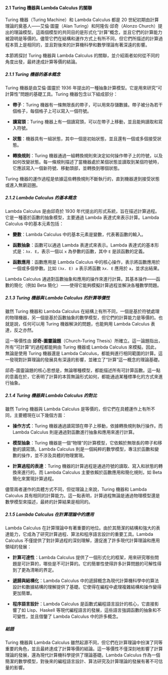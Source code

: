 #### 2.1 Turing 機器與 Lambda Calculus 的關聯

Turing 機器（Turing Machine）和 Lambda Calculus 都是 20 世紀初期由計算理論的奠基人——艾倫·圖靈（Alan Turing）和阿隆佐·邱奇（Alonzo Church）提出的理論模型。這兩個模型的共同目的是形式化“計算”概念，並且它們的計算能力被證明是等價的。儘管它們在結構和運作方式上有所不同，但它們所描述的計算過程本質上是相同的，並且對後來的計算機科學和數學理論有著深遠的影響。

本節將探討 Turing 機器與 Lambda Calculus 的關聯，並介紹兩者如何從不同的角度出發，最終達成計算等價的結論。

##### 2.1.1 Turing 機器的基本概念

Turing 機器是由艾倫·圖靈於 1936 年提出的一種抽象計算模型。它是用來研究“可計算性”問題的基礎工具。Turing 機器包含以下組成部分：

- **帶子**：Turing 機器有一條無限長的帶子，可以用來存儲數據。帶子被分為若干個格子，每個格子上可以寫入一個符號。
  
- **讀寫頭**：Turing 機器上有一個讀寫頭，可以在帶子上移動，並且能夠讀取和寫入符號。

- **狀態**：機器具有一組狀態，其中一個是初始狀態，並且還有一個或多個接受狀態。

- **轉換規則**：Turing 機器通過一組轉換規則來決定如何操作帶子上的符號，以及如何改變狀態。每一條規則描述了當機器處於某個狀態並讀取到某個符號時，它應該寫入一個新符號、移動頭部，並轉換到哪個狀態。

Turing 機器的運作過程是依據這些轉換規則不斷執行的，直到機器達到接受狀態或進入無窮迴圈。

##### 2.1.2 Lambda Calculus 的基本概念

Lambda Calculus 是由邱奇於 1930 年代提出的形式系統，旨在描述計算過程。它是一種基於函數的抽象模型，主要通過 Lambda 表達式來表示計算。Lambda Calculus 中的基本元素包括：

- **變數**：Lambda Calculus 中的基本元素是變數，代表著函數的輸入。

- **函數抽象**：函數可以通過 Lambda 表達式來表示。Lambda 表達式的基本形式是：`λx. E`，表示一個以 `x` 為參數的函數，其中 `E` 是該函數的定義。

- **函數應用**：函數應用是 Lambda Calculus 中的核心操作，表示將函數應用於一個或多個參數。比如 `(λx. E) a` 表示將函數 `λx. E` 應用於 `a`，並求出結果。

Lambda Calculus 通過對函數抽象和應用的操作來進行計算。其基本操作——函數的簡化（例如 Beta 簡化）——使得它能夠模擬計算過程並解決各種數學問題。

##### 2.1.3 Turing 機器與 Lambda Calculus 的計算等價性

雖然 Turing 機器和 Lambda Calculus 在結構上有所不同，一個是基於符號處理的物理機器，另一個是基於函數抽象的數學模型，但它們的計算能力是等價的。也就是說，任何可以用 Turing 機器解決的問題，也能夠用 Lambda Calculus 表達，反之亦然。

這一等價性由 **邱奇-圖靈論題**（Church-Turing Thesis）所確立。這一論題指出，所有“可計算”的過程都能夠由 Turing 機器或 Lambda Calculus 來模擬。因此，無論是使用 Turing 機器還是 Lambda Calculus，都能夠進行相同範圍的計算。這一發現對計算理論的發展具有深遠的影響，並確立了“計算”這一概念的理論基礎。

邱奇-圖靈論題的核心思想是，無論哪種模型，都能描述所有可計算函數。這一點的意義在於，它表明了計算的本質無論形式如何，都能通過某種標準化的方式來進行抽象。

##### 2.1.4 Turing 機器與 Lambda Calculus 的對比

雖然 Turing 機器與 Lambda Calculus 是等價的，但它們在具體運作上有所不同，主要體現在以下幾個方面：

- **操作方式**：Turing 機器通過讀寫頭在帶子上移動，依據轉換規則執行操作。而 Lambda Calculus 則是通過對函數進行抽象和應用來進行計算。
  
- **模型抽象**：Turing 機器是一個“物理”的計算模型，它依賴於無限長的帶子和移動的讀寫頭。Lambda Calculus 則是一個純粹的數學模型，專注於函數和變數的操作，並不涉及具體的物理實現。

- **計算過程的表達**：Turing 機器的計算過程是通過符號的讀取、寫入和狀態的轉換來進行的。而 Lambda Calculus 主要依賴於函數應用和簡化規則，如 Beta 簡化來實現計算過程。

儘管兩者運作的具體方式不同，但從理論上來說，Turing 機器和 Lambda Calculus 具有相同的計算能力。這一點表明，計算過程無論是通過物理模型還是數學模型來描述，最終的計算結果是相同的。

##### 2.1.5 Lambda Calculus 在計算理論中的應用

Lambda Calculus 在計算理論中有著重要的地位。由於其簡潔的結構和強大的表達能力，它成為了研究計算過程、算法和程序語言設計的重要工具。Lambda Calculus 不僅提供了對計算過程的深刻理解，還促進了許多現代計算理論和應用領域的發展：

- **計算可達性**：Lambda Calculus 提供了一個形式化的框架，用來研究哪些問題是可計算的，哪些是不可計算的。它的簡單性使得許多計算問題的可解性得到了更為清晰的界定。

- **遞歸與結構化**：Lambda Calculus 中的遞歸概念為現代計算機科學中的算法設計和數據結構的理解提供了基礎。它使得在編程中處理複雜結構和操作變得更加簡單。

- **程序語言設計**：Lambda Calculus 是函數式編程語言設計的核心，它直接影響了如 Lisp、Haskell 等現代編程語言的發展，這些語言強調函數的抽象和不可變性，並且借鑒了 Lambda Calculus 中的許多概念。

##### 結語

Turing 機器與 Lambda Calculus 雖然起源不同，但它們在計算理論中扮演了同等重要的角色，並且最終達成了計算等價的結論。這一等價性不僅深刻地影響了計算理論的發展，還為現代計算機科學提供了理論基礎。Lambda Calculus 作為一個簡潔的數學模型，對後來的編程語言設計、算法研究及計算理論的發展有著不可估量的影響。